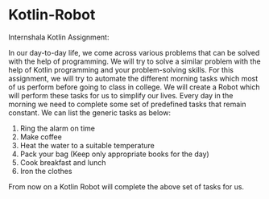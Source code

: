 # Kotlin-Robot
Internshala Kotlin Assignment:

In our day-to-day life, we come across various problems that can be solved with the help of
programming. We will try to solve a similar problem with the help of Kotlin programming and
your problem-solving skills.
For this assignment, we will try to automate the different morning tasks which most of us
perform before going to class in college. We will create a Robot which will perform these tasks
for us to simplify our lives.
Every day in the morning we need to complete some set of predefined tasks that remain
constant. We can list the generic tasks as below:
1. Ring the alarm on time
2. Make coffee
3. Heat the water to a suitable temperature
4. Pack your bag (Keep only appropriate books for the day)
5. Cook breakfast and lunch
6. Iron the clothes

From now on a Kotlin Robot will complete the above set of tasks for us.
